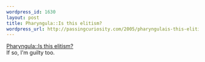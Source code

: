 ```yaml
--- 
wordpress_id: 1630
layout: post
title: Pharyngula::Is this elitism?
wordpress_url: http://passingcuriosity.com/2005/pharyngulais-this-elitism/
---
```

<a href="http://pharyngula.org/index/weblog/comments/is_this_elitism/">Pharyngula::Is this elitism?</a>
<br />If so, I'm guilty too.
